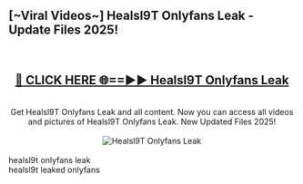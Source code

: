 <h2>[~Viral Videos~] Healsl9T Onlyfans Leak - Update Files 2025!</h2>
<br>
<div align="center">
<h2><a href="https://betterlinks.top/A2PfLJ" rel="nofollow">🔴 CLICK HERE 🌐==►► Healsl9T Onlyfans Leak</a></h2>
<br>
Get Healsl9T Onlyfans Leak and all content. Now you can access all videos and pictures of Healsl9T Onlyfans Leak. New Updated Files 2025!
<br>
<br>
<a href="https://betterlinks.top/A2PfLJ" rel="nofollow" data-target="animated-image.originalLink"><img src="https://i.ibb.co.com/WyWwxjT/player-gif2.gif" alt="Healsl9T Onlyfans Leak" style="max-width: 100%; display: inline-block;" data-target="animated-image.originalImage"></a>
</div>
<br>
healsl9t onlyfans leak<br>
healsl9t leaked onlyfans